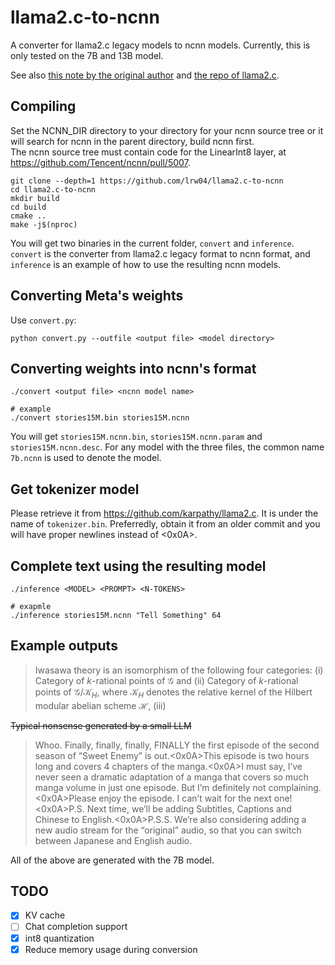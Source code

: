 # llama2.c-to-ncnn

A converter for llama2.c legacy models to ncnn models. Currently, this is only tested on the 7B and 13B model.

See also [this note by the original author](https://github.com/Tencent/ncnn/discussions/4985) and [the repo of llama2.c](https://github.com/karpathy/llama2.c).

## Compiling

Set the NCNN_DIR directory to your directory for your ncnn source tree or it will search for ncnn in the parent directory, build ncnn first.<br>
The ncnn source tree must contain code for the LinearInt8 layer, at <https://github.com/Tencent/ncnn/pull/5007>.

```
git clone --depth=1 https://github.com/lrw04/llama2.c-to-ncnn
cd llama2.c-to-ncnn
mkdir build
cd build
cmake ..
make -j$(nproc)
```

You will get two binaries in the current folder, `convert` and `inference`. `convert` is the converter from llama2.c legacy format to ncnn format, and `inference` is an example of how to use the resulting ncnn models.

## Converting Meta's weights

Use `convert.py`:

```
python convert.py --outfile <output file> <model directory>
```

## Converting weights into ncnn's format

```
./convert <output file> <ncnn model name>

# example
./convert stories15M.bin stories15M.ncnn
```

You will get `stories15M.ncnn.bin`, `stories15M.ncnn.param` and `stories15M.ncnn.desc`. For any model with the three files, the common name `7b.ncnn` is used to denote the model.

## Get tokenizer model

Please retrieve it from <https://github.com/karpathy/llama2.c>. It is under the name of `tokenizer.bin`. Preferredly, obtain it from an older commit and you will have proper newlines instead of <0x0A>.

## Complete text using the resulting model

```
./inference <MODEL> <PROMPT> <N-TOKENS>

# exapmle
./inference stories15M.ncnn "Tell Something" 64
```

## Example outputs

> Iwasawa theory is an isomorphism of the following four categories: (i) Category of $k$-rational points of $\mathcal{G}$ and (ii) Category of $k$-rational points of $\mathcal{G}/\mathcal{K}_H$, where $\mathcal{K}_H$ denotes the relative kernel of the Hilbert modular abelian scheme $\mathcal{H}$, (iii)

<del>Typical nonsense generated by a small LLM</del>

> Whoo. Finally, finally, finally, FINALLY the first episode of the second season of “Sweet Enemy” is out.<0x0A>This episode is two hours long and covers 4 chapters of the manga.<0x0A>I must say, I’ve never seen a dramatic adaptation of a manga that covers so much manga volume in just one episode. But I’m definitely not complaining.<0x0A>Please enjoy the episode. I can’t wait for the next one!<0x0A>P.S. Next time, we’ll be adding Subtitles, Captions and Chinese to English.<0x0A>P.S.S. We’re also considering adding a new audio stream for the “original” audio, so that you can switch between Japanese and English audio.

All of the above are generated with the 7B model. 

## TODO

- [X] KV cache
- [ ] Chat completion support
- [X] int8 quantization
- [X] Reduce memory usage during conversion
